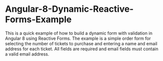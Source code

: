# Angular-8-Dynamic-Reactive-Forms-Example
This is a quick example of how to build a dynamic form with validation in Angular 8 using Reactive Forms. The example is a simple order form for selecting the number of tickets to purchase and entering a name and email address for each ticket. All fields are required and email fields must contain a valid email address.

